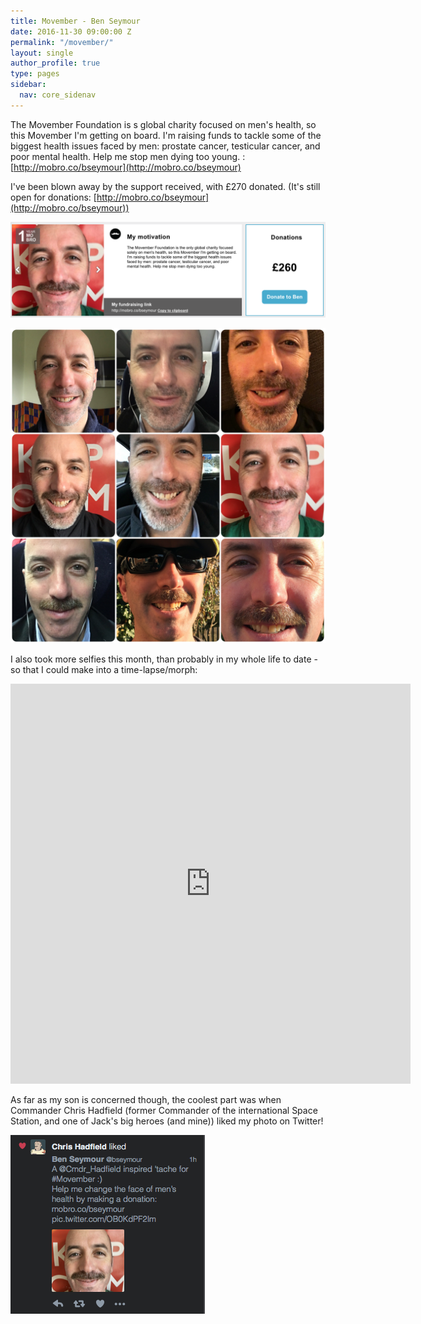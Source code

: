 ```yaml
---
title: Movember - Ben Seymour
date: 2016-11-30 09:00:00 Z
permalink: "/movember/"
layout: single
author_profile: true
type: pages
sidebar:
  nav: core_sidenav
---
```


The Movember Foundation is s global charity focused on men's health, so this Movember I'm getting on board. I'm raising funds to tackle some of the biggest health issues faced by men: prostate cancer, testicular cancer, and poor mental health. Help me stop men dying too young. : [http://mobro.co/bseymour](http://mobro.co/bseymour)


I've been blown away by the support received, with £270 donated. (It's still open for donations: [http://mobro.co/bseymour](http://mobro.co/bseymour))

![Movember](/images/posts/NaBloPoMo30-movember.png)

![Movember Collage](/images/posts/NaBloPoMo30-movember-collage.jpg)


I also took more selfies this month, than probably in my whole life to date - so that I could make into a time-lapse/morph:
<iframe src="https://player.vimeo.com/video/193713845?title=0&byline=0&portrait=0" width="640" height="640" frameborder="0" webkitallowfullscreen mozallowfullscreen allowfullscreen></iframe>


As far as my son is concerned though, the coolest part was when Commander Chris Hadfield (former Commander of the international Space Station, and one of Jack's big heroes (and mine)) liked my photo on Twitter!

![Commander Hadfield - twitter like](/images/posts/NaBloPoMo30-twitter.png)
